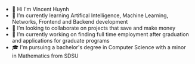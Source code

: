 - 👋 Hi I'm Vincent Huynh
- 🌱 I’m currently learning Artifical Intelligence, Machine Learning, Networks, Frontend and Backend development
- 👯 I’m looking to collaborate on projects that save and make money
- 🔭 I’m currently working on finding full time employment after graduation and applications for graduate programs
- 🎓 I'm pursuing a bachelor's degree in Computer Science with a minor in Mathematics from SDSU
<!--
**vhuynh7588/vhuynh7588** is a ✨ _special_ ✨ repository because its `README.md` (this file) appears on your GitHub profile.

Here are some ideas to get you started:

- 🔭 I’m currently working on ...
- 🌱 I’m currently learning ...
- 👯 I’m looking to collaborate on ...
- 🤔 I’m looking for help with ...
- 💬 Ask me about ...
- 📫 How to reach me: ...
- 😄 Pronouns: ...
- ⚡ Fun fact: ...
-->
